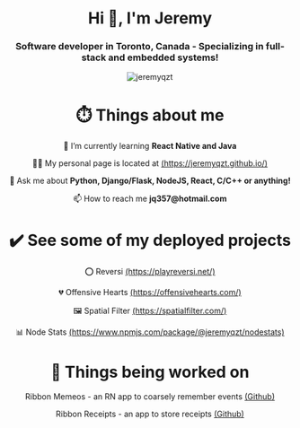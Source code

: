 <h1 align="center">Hi 👋, I'm Jeremy</h1>
<h3 align="center">Software developer in Toronto, Canada - Specializing in full-stack and embedded systems!</h3>

<p align="center"> <img src="https://komarev.com/ghpvc/?username=jeremyqzt" alt="jeremyqzt" /> </p>

<h1 align="center">⏱️ Things about me </h1>

<p align="center"> 🌱 I’m currently learning <strong>React Native and Java</strong> </p>

<p align="center"> 👨‍💻 My personal page is located at <a href="https://jeremyqzt.github.io/">(https://jeremyqzt.github.io/)</a> </p>

<p align="center"> 💬 Ask me about <strong>Python, Django/Flask, NodeJS, React, C/C++ or anything!</strong> </p>

<p align="center"> 📫 How to reach me <strong>jq357@hotmail.com</strong> </p>

<h1 align="center">✔️ See some of my deployed projects </h1>
<p align="center"> ⭕ Reversi <a href="https://playreversi.net/">(https://playreversi.net/)</a></p>
 
<p align="center"> 💔 Offensive Hearts <a href="https://offensivehearts.com/">(https://offensivehearts.com/)</a></p>
 
<p align="center"> 🖼️ Spatial Filter <a href="https://spatialfilter.com/">(https://spatialfilter.com/)</a></p>
 
<p align="center"> 📊 Node Stats <a href="https://www.npmjs.com/package/@jeremyqzt/nodestats">(https://www.npmjs.com/package/@jeremyqzt/nodestats)</a></p>

<h1 align="center">🚧 Things being worked on </h1>
<p align="center"> Ribbon Memeos - an RN app to coarsely remember events <a href="https://github.com/jeremyqzt/eventReminder">(Github)</a></p>
<p align="center"> Ribbon Receipts - an app to store receipts <a href="https://github.com/jeremyqzt/receipts">(Github)</a></p>
